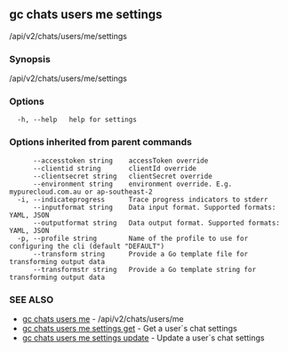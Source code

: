 ## gc chats users me settings

/api/v2/chats/users/me/settings

### Synopsis

/api/v2/chats/users/me/settings

### Options

```
  -h, --help   help for settings
```

### Options inherited from parent commands

```
      --accesstoken string    accessToken override
      --clientid string       clientId override
      --clientsecret string   clientSecret override
      --environment string    environment override. E.g. mypurecloud.com.au or ap-southeast-2
  -i, --indicateprogress      Trace progress indicators to stderr
      --inputformat string    Data input format. Supported formats: YAML, JSON
      --outputformat string   Data output format. Supported formats: YAML, JSON
  -p, --profile string        Name of the profile to use for configuring the cli (default "DEFAULT")
      --transform string      Provide a Go template file for transforming output data
      --transformstr string   Provide a Go template string for transforming output data
```

### SEE ALSO

* [gc chats users me](gc_chats_users_me.html)	 - /api/v2/chats/users/me
* [gc chats users me settings get](gc_chats_users_me_settings_get.html)	 - Get a user`s chat settings
* [gc chats users me settings update](gc_chats_users_me_settings_update.html)	 - Update a user`s chat settings


